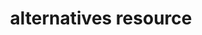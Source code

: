 ---
resource_reference: true
properties_shortcode: 
resources_common_guards: true
resources_common_notification: true
resources_common_properties: true
title: alternatives resource
resource: alternatives
aliases:
- "/resource_alternatives.html"
menu:
  infra:
    title: alternatives
    identifier: chef_infra/cookbook_reference/resources/alternatives alternatives
    parent: chef_infra/cookbook_reference/resources
resource_description_list:
- markdown: The alternatives resource allows for configuration of command alternatives
    in Linux using the alternatives or update-alternatives packages.
resource_new_in: '16.0'
syntax_full_code_block: |-
  alternatives 'name' do
    link           String # default value: "/usr/bin/LINK_NAME"
    link_name      String # default value: 'name' unless specified
    path           String
    priority       String, Integer
    action         Symbol # defaults to :install if not specified
  end
syntax_properties_list:
syntax_full_properties_list:
- "`alternatives` is the resource."
- "`name` is the name given to the resource block."
- "`action` identifies which steps Chef Infra Client will take to bring the node into
  the desired state."
- "`link`, `link_name`, `path`, and `priority` are the properties available to this
  resource."
properties_list:
- property: link
  ruby_type: String
  required: false
  default_value: "/usr/bin/LINK_NAME"
  description_list:
  - markdown: The path to the alternatives link.
- property: link_name
  ruby_type: String
  required: false
  default_value: The resource block's name
  description_list:
  - markdown: The name of the link to create. This will be the command you type on
      the command line such as `ruby` or `gcc`.
- property: path
  ruby_type: String
  required: false
  description_list:
  - markdown: The absolute path to the original application binary such as `/usr/bin/ruby27`.
- property: priority
  ruby_type: String, Integer
  required: false
  description_list:
  - markdown: The priority of the alternative.
examples: |
  **Install an alternative**:

  ```ruby
  alternatives 'python install 2' do
    link_name 'python'
    path '/usr/bin/python2.7'
    priority 100
    action :install
  end
  ```

  **Set an alternative**:

  ```ruby
  alternatives 'python set version 3' do
    link_name 'python'
    path '/usr/bin/python3'
    action :set
  end
  ```

  **Set the automatic alternative state**:

  ```ruby
  alternatives 'python auto' do
    link_name 'python'
    action :auto
  end
  ```

  **Refresh an alternative**:

  ```ruby
  alternatives 'python refresh' do
    link_name 'python'
    action :refresh
  end
  ```

  **Remove an alternative**:

  ```ruby
  alternatives 'python remove' do
    link_name 'python'
    path '/usr/bin/python3'
    action :remove
  end
  ```
---